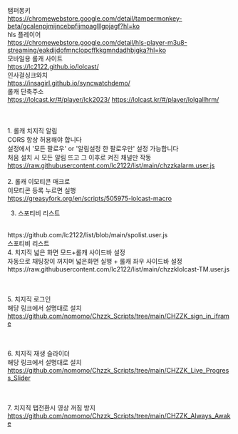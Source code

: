 탬퍼몽키<br>
https://chromewebstore.google.com/detail/tampermonkey-beta/gcalenpjmijncebpfijmoaglllgpjagf?hl=ko
<br>
hls 플레이어
<br>
https://chromewebstore.google.com/detail/hls-player-m3u8-streaming/eakdijdofmnclopcffkkgmndadhbjgka?hl=ko
<br>
모바일용 롤캐 사이트<br>
https://lc2122.github.io/lolcast/
<br>인사걸싱크와치<br>https://insagirl.github.io/syncwatchdemo/<br>롤캐 단축주소<br> https://lolcast.kr/#/player/lck2023/ https://lolcast.kr/#/player/lolgallhrm/
<br><br><br>
<br>1. 롤캐 치지직 알림
<br>CORS 항상 허용해야 합니다
<br>설정에서 '모든 팔로우' or '알림설정 한 팔로우만' 설정 가능합니다
<br>처음 설치 시 모든 알림 뜨고 그 이후로 켜진 채널만 작동<br>
https://raw.githubusercontent.com/lc2122/list/main/chzzkalarm.user.js
<br><br>
2. 롤캐 이모티콘 매크로 
<br>이모티콘 등록 누르면 실행
<br>
https://greasyfork.org/en/scripts/505975-lolcast-macro
<br>

3. 스포티비 리스트 
<br>
https://github.com/lc2122/list/blob/main/spolist.user.js
<br>스포티비 리스트

<br>
4. 치지직 넓은 화면 모드+롤캐 사이드바 설정
<br>자동으로 채팅창이 꺼지며 넓은화면 실행 + 롤캐 좌우 사이드바 설정
<br>https://raw.githubusercontent.com/lc2122/list/main/chzzklolcast-TM.user.js

<br><br>
5. 치지직 로그인
<br>해당 링크에서 설명대로 설치
   <br>https://github.com/nomomo/Chzzk_Scripts/tree/main/CHZZK_sign_in_iframe

<br><br>
6. 치지직 재생 슬라이더
<br>해당 링크에서 설명대로 설치<br>
https://github.com/nomomo/Chzzk_Scripts/tree/main/CHZZK_Live_Progress_Slider

<br><br>
7. 치지직 탭전환시 영상 꺼짐 방지<br>
https://github.com/nomomo/Chzzk_Scripts/tree/main/CHZZK_Always_Awake
